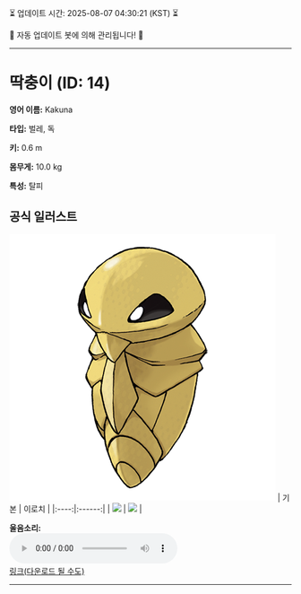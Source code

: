 
⏳ 업데이트 시간: 2025-08-07 04:30:21 (KST) ⏳

🤖 자동 업데이트 봇에 의해 관리됩니다! 🤖

---

# 딱충이 (ID: 14)
**영어 이름:** Kakuna

**타입:** 벌레, 독

**키:** 0.6 m

**몸무게:** 10.0 kg

**특성:** 탈피

## 공식 일러스트
![](https://raw.githubusercontent.com/PokeAPI/sprites/master/sprites/pokemon/other/official-artwork/14.png)
| 기본 | 이로치 |
|:----:|:------:|
| <img src="http://play.pokemonshowdown.com/sprites/ani/kakuna.gif" width="200"> | <img src="http://play.pokemonshowdown.com/sprites/ani-shiny/kakuna.gif" width="200"> |

**울음소리:**<br><audio controls src="https://raw.githubusercontent.com/PokeAPI/cries/main/cries/pokemon/latest/14.ogg"></audio><br> [링크(다운로드 될 수도)](https://raw.githubusercontent.com/PokeAPI/cries/main/cries/pokemon/latest/14.ogg)


---
